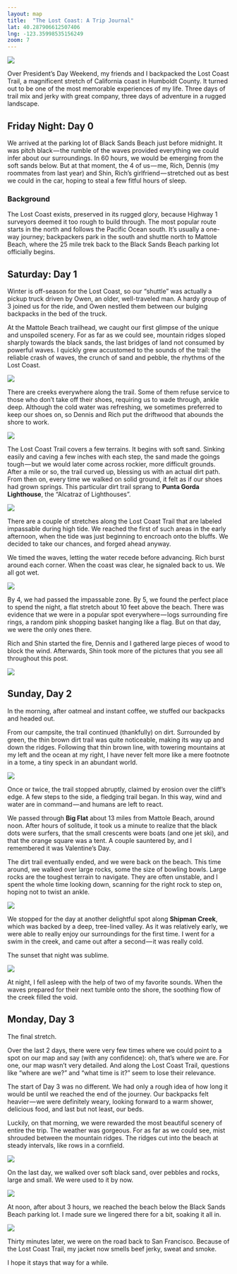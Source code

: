```yaml
---
layout: map
title:  "The Lost Coast: A Trip Journal"
lat: 40.287906612507406
lng: -123.35998535156249
zoom: 7
---
```


<div id="cover-image">
  <img class="image-full" src="{{ '/assets/img/lct/lct.jpg' | prepend: site.baseurl }}">
</div>

Over President’s Day Weekend, my friends and I backpacked the Lost Coast Trail, a magnificent stretch of California coast in Humboldt County. It turned out to be one of the most memorable experiences of my life. Three days of trail mix and jerky with great company, three days of adventure in a rugged landscape.


## Friday Night: Day 0
<p>We arrived at the parking lot of Black Sands Beach just before midnight. It was pitch black — the rumble of the waves provided everything we could infer about our surroundings. In 60 hours, we would be emerging from the soft sands below. But at that moment, the 4 of us — me, Rich, Dennis (my roommates from last year) and Shin, Rich’s girlfriend — stretched out as best we could in the car, hoping to steal a few fitful hours of sleep.
</p>

### Background
<p>
The Lost Coast exists, preserved in its rugged glory, because Highway 1 surveyors deemed it too rough to build through. The most popular route starts in the north and follows the Pacific Ocean south. It’s usually a one-way journey; backpackers park in the south and shuttle north to Mattole Beach, where the 25 mile trek back to the Black Sands Beach parking lot officially begins.
</p>

## Saturday: Day 1

Winter is off-season for the Lost Coast, so our “shuttle” was actually a pickup truck driven by Owen, an older, well-traveled man. A hardy group of 3 joined us for the ride, and Owen nestled them between our bulging backpacks in the bed of the truck. 

At the Mattole Beach trailhead, we caught our first glimpse of the unique and unspoiled scenery. For as far as we could see, mountain ridges sloped sharply towards the black sands, the last bridges of land not consumed by powerful waves. I quickly grew accustomed to the sounds of the trail: the reliable crash of waves, the crunch of sand and pebble, the rhythms of the Lost Coast.

<div class="point" id="firstSteps">
  <img class="image-full" src="{{ '/assets/img/lct/first_steps.jpg' | prepend: site.baseurl }}">
</div>

There are creeks everywhere along the trail. Some of them refuse service to those who don’t take off their shoes, requiring us to wade through, ankle deep. Although the cold water was refreshing, we sometimes preferred to keep our shoes on, so Dennis and Rich put the driftwood that abounds the shore to work.

<div class="point" id="driftwood">
  <img class="image-full" src="{{ '/assets/img/lct/driftwood.jpg' | prepend: site.baseurl }}">
</div>

The Lost Coast Trail covers a few terrains. It begins with soft sand. Sinking easily and caving a few inches with each step, the sand made the goings tough — but we would later come across rockier, more difficult grounds. After a mile or so, the trail curved up, blessing us with an actual dirt path. From then on, every time we walked on solid ground, it felt as if our shoes had grown springs. This particular dirt trail sprang to **Punta Gorda Lighthouse**, the “Alcatraz of Lighthouses”.

<div class="point" id="lighthouse">
  <img class="image-full" src="{{ '/assets/img/lct/lighthouse.jpg' | prepend: site.baseurl }}">
</div>

There are a couple of stretches along the Lost Coast Trail that are labeled impassable during high tide. We reached the first of such areas in the early afternoon, when the tide was just beginning to encroach onto the bluffs. We decided to take our chances, and forged ahead anyway.

We timed the waves, letting the water recede before advancing. Rich burst around each corner. When the coast was clear, he signaled back to us. We all got wet.

<div class="point" id="tide">
  <img class="image-full" src="{{ '/assets/img/lct/tide.jpg' | prepend: site.baseurl }}">
</div>

By 4, we had passed the impassable zone. By 5, we found the perfect place to spend the night, a flat stretch about 10 feet above the beach. There was evidence that we were in a popular spot everywhere — logs surrounding fire rings, a random pink shopping basket hanging like a flag. But on that day, we were the only ones there.

Rich and Shin started the fire, Dennis and I gathered large pieces of wood to block the wind. Afterwards, Shin took more of the pictures that you see all throughout this post.

<div class="point" id="camp1">
  <img class="image-full" src="{{ '/assets/img/lct/camp_day1.jpg' | prepend: site.baseurl }}">
</div>

## Sunday, Day 2

In the morning, after oatmeal and instant coffee, we stuffed our backpacks and headed out.

From our campsite, the trail continued (thankfully) on dirt. Surrounded by green, the thin brown dirt trail was quite noticeable, making its way up and down the ridges. Following that thin brown line, with towering mountains at my left and the ocean at my right, I have never felt more like a mere footnote in a tome, a tiny speck in an abundant world.

<div class="point" id="day2trail">
  <img class="image-full" src="{{ '/assets/img/lct/day2_trail.jpg' | prepend: site.baseurl }}">
</div>

Once or twice, the trail stopped abruptly, claimed by erosion over the cliff’s edge. A few steps to the side, a fledging trail began. In this way, wind and water are in command — and humans are left to react.

<div class="point" id="bigFlat">
<p>
We passed through <b>Big Flat</b> about 13 miles from Mattole Beach, around noon. After hours of solitude, it took us a minute to realize that the black dots were surfers, that the small crescents were boats (and one jet ski), and that the orange square was a tent. A couple sauntered by, and I remembered it was Valentine’s Day.
</p>
</div>

The dirt trail eventually ended, and we were back on the beach. This time around, we walked over large rocks, some the size of bowling bowls. Large rocks are the toughest terrain to navigate. They are often unstable, and I spent the whole time looking down, scanning for the right rock to step on, hoping not to twist an ankle.

<div class="point" id="rocks">
  <img class="image-full" src="{{ '/assets/img/lct/rocks.jpg' | prepend: site.baseurl }}">
</div>

We stopped for the day at another delightful spot along **Shipman Creek**, which was backed by a deep, tree-lined valley. As it was relatively early, we were able to really enjoy our surroundings for the first time. I went for a swim in the creek, and came out after a second — it was really cold.

The sunset that night was sublime.

<div class="point" id="sunset">
  <img class="image-full" src="{{ '/assets/img/lct/sunset.jpg' | prepend: site.baseurl }}">
</div>

At night, I fell asleep with the help of two of my favorite sounds. When the waves prepared for their next tumble onto the shore, the soothing flow of the creek filled the void.

## Monday, Day 3

The final stretch.

Over the last 2 days, there were very few times where we could point to a spot on our map and say (with any confidence): oh, that’s where we are. For one, our map wasn’t very detailed. And along the Lost Coast Trail, questions like “where are we?” and “what time is it?” seem to lose their relevance.

The start of Day 3 was no different. We had only a rough idea of how long it would be until we reached the end of the journey. Our backpacks felt heavier — we were definitely weary, looking forward to a warm shower, delicious food, and last but not least, our beds.

Luckily, on that morning, we were rewarded the most beautiful scenery of entire the trip. The weather was gorgeous. For as far as we could see, mist shrouded between the mountain ridges. The ridges cut into the beach at steady intervals, like rows in a cornfield.

<div class="point" id="day3">
  <img class="image-full" src="{{ '/assets/img/lct/day3.jpg' | prepend: site.baseurl }}">
</div>

On the last day, we walked over soft black sand, over pebbles and rocks, large and small. We were used to it by now.

<div class="point" id="four">
  <img class="image-full" src="{{ '/assets/img/lct/four.jpg' | prepend: site.baseurl }}">
</div>

At noon, after about 3 hours, we reached the beach below the Black Sands Beach parking lot. I made sure we lingered there for a bit, soaking it all in.

<div class="point" id="end">
  <img class="image-full" src="{{ '/assets/img/lct/last_moment.jpg' | prepend: site.baseurl }}">
</div>

Thirty minutes later, we were on the road back to San Francisco. Because of the Lost Coast Trail, my jacket now smells beef jerky, sweat and smoke.

I hope it stays that way for a while.

